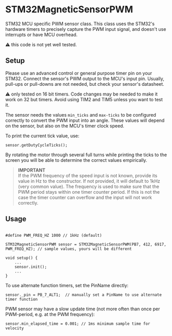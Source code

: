 
# STM32MagneticSensorPWM

STM32 MCU specific PWM sensor class. This class uses the STM32's hardware timers to precisely capture the PWM input signal, and doesn't use interrupts or have MCU overhead.

:warning: this code is not yet well tested.

## Setup

Please use an advanced control or general purpose timer pin on your STM32. Connect the sensor's PWM output to the MCU's input pin. Usually, pull-ups or pull-downs are not needed, but check your sensor's datasheet.

:warning: only tested on 16 bit timers. Code changes may be needed to make it work on 32 but timers. Avoid using TIM2 and TIM5 unless you want to test it.

The sensor needs the values `min_ticks` and `max-ticks` to be configured correctly to convert the PWM input into an angle. These values will depend on the sensor, but also on the MCU's timer clock speed.

To print the current tick value, use:

```
sensor.getDutyCycleTicks();
```

By rotating the motor through several full turns while printing the ticks to the screen you will be able to determine the correct values empirically.


> **IMPORTANT**<br>
> If the PWM frequency of the speed input is not known, provide its value in Hz to the constructor. If not provided, it will default to 1kHz (very common value). The frequency is used to make sure that the PWM period stays within one timer counter period. If this is not the case the timer counter can overflow and the input will not work correctly.


## Usage

```

#define PWM_FREQ_HZ 1000 // 1kHz (default)

STM32MagneticSensorPWM sensor = STM32MagneticSensorPWM(PB7, 412, 6917, PWM_FREQ_HZ); // sample values, yours will be different

void setup() {
    ...
    sensor.init();
    ...
}
```

To use alternate function timers, set the PinName directly:

```
sensor._pin = PB_7_ALT1;  // manually set a PinName to use alternate timer function
```

PWM sensor may have a slow update time (not more often than once per PWM-period, e.g. at the PWM frequency):

```
sensor.min_elapsed_time = 0.001; // 1ms minimum sample time for velocity
```
